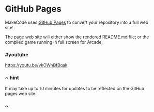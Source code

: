 # GitHub Pages

MakeCode uses [GitHub Pages](https://pages.github.com/) to convert your repository into a full web site!

The page web site will either show the rendered README.md file; or the compiled game running in full screen for Arcade.

### #youtube

https://youtu.be/vkOWnBfBqak

### ~ hint

It may take up to 10 minutes for updates to be reflected on the GitHub pages web site.

### ~